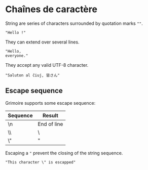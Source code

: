 # Chaînes de caractère

String are series of characters surrounded by quotation marks `""`.
```grimoire
"Hello !"
```

They can extend over several lines.
```grimoire
"Hello,
everyone."
```

They accept any valid UTF-8 character.
```grimoire
"Saluton al ĉiuj, 皆さん"
```

## Escape sequence
Grimoire supports some escape sequence:

|Sequence|Result|
|-|-|
|\n|End of line|
|\\\\ |\\ |
|\\"|"|

Escaping a `"` prevent the closing of the string sequence.
```grimoire
"This character \" is escapped"
```